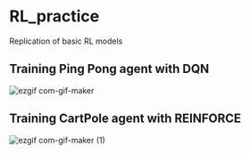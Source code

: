 # RL_practice
Replication of basic RL models

## Training Ping Pong agent with DQN

![ezgif com-gif-maker](https://user-images.githubusercontent.com/45442859/128811901-a99d2555-8439-467f-8c7b-10ca9bd22bdc.gif)

## Training CartPole agent with REINFORCE

![ezgif com-gif-maker (1)](https://user-images.githubusercontent.com/45442859/128811906-10e920df-047a-4e19-b449-9e353b9da543.gif)
